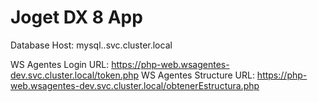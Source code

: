 # Joget DX 8 App
Database Host: mysql.<namespace>.svc.cluster.local

WS Agentes Login URL: https://php-web.wsagentes-dev.svc.cluster.local/token.php
WS Agentes Structure URL: https://php-web.wsagentes-dev.svc.cluster.local/obtenerEstructura.php